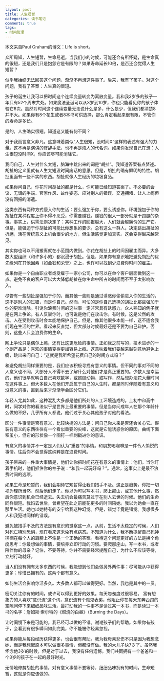 ```yaml
---
layout: post
title: 人生短暂
categories: 读书笔记
comments: true
tags:
- 时间管理
---
```


本文来自Paul Graham的博文：Life is short。

众所周知，人生短暂，生命易逝。当我们小的时候，可能还会有所怀疑，是生命真的很短，还是我们只是抱怨它是有限的？如果寿命延长10倍，是否还会觉得人生短暂？

似乎我始终无法回答这个问题，渐渐不再想这件事了。后来，我有了孩子。对这个问题，我有了答案：人生真的很短。

孩子的诞生让我可以把时间这个连续变量转变为离散变量。我和我2岁多的孩子一年只有52个周末共处。如果魔法圣诞可以从3岁到10岁，你也只能看见你的孩子体验它8次。虽然对时间这个连续变量无法说什么是多，什么是少，但我们都清楚8并不大。如果你有8个花生或者8本书可供选择，那么肯定看起来很有限，不管你的寿命是多长。

是的，人生确实很短。知道这又能有何不同？

对于我而言意义非凡。这意味着类似“人生很短，没时间X”这样的表述有强大的力量。这不再是演讲的修辞手法，也不再是烦人的代名词。如果你发现自己在想：人生很短没时间X，你应该尽可能消除它。

我问自己，人生对什么太短，脑海中跳出来的词是“胡扯”。我知道答案有点赘述。胡扯的定义里就有人生太短没时间废话的意思。但是，胡扯的确有鲜明的特性。胡扯里面有一些不实的东西。胡扯就像人生经历的垃圾食品。

如果你问自己，你花时间胡扯的都是什么，你可能已经知道答案了。不必要的会议、无谓的争端、官僚作风、故作姿态、应对别人的错误、交通拥堵、让人上瘾但没有回报的消遣。

这类东西有两种方式侵入你的生活：要么强加于你，要么诱惑你。环境强加于你的胡扯在某种程度上你不得不忍受，你需要赚钱。赚钱的很大一部分就是干跑腿的杂事。事实上，供需法则决定了：某种工作的回报越大，人们就会越廉价的生产它。但是，能强迫于你胡扯的可能比你想象的要少。总有这么一群人，决定跳出胡扯的折磨，活在传统意义上机会很少的地方，但生活感觉更加真实。这会变得越来越常见。

其实你也可以不用搬离就在小范围内做到。你花在胡扯上的时间因雇主而异。大多数大型组织（和许多小的）都沉浸于胡扯。但是，如果你有意识地把避免胡扯的优先级列在其他因素（如金钱和荣誉）之上，也许可以找到少浪费你时间的雇主。

如果你是一个自由职业者或受雇于一家小公司，你可以在单个客户层面做到这一点。避免不良的客户可以大大降低胡扯在你生命中所占的时间而不至于太影响收入。

尽管有一些胡扯是强加于你的，而其他一些则是通过诱惑你偷偷进入你的生活的，这不是别人的过错，而是你自己。然而，可怕的是你自己选择的胡扯比那些强加于你的更难消除。引诱你浪费时间的这些事一定非常具有诱惑力。众人熟知的例子就是在网上争论。有人反驳你时，也可说是他们在攻击你。有时候，这是公然的攻击。人在受到攻击时会本能地保护自己。但是，像其他很多本能一样，这不适合我们现在生活的世界。看起来反直觉，但大部分时候最好还是不要为自己辩护。否则，这些人只会浪费你的生命。

网上争论只是偶尔上瘾，还有比这更危险的事情。正如我之前写的，技术进步的一个副产品是：喜欢的事情变得更加容易上瘾。这意味着我们要越来越刻意地避免上瘾，跳出来问自己：“这就是我所希望花费自己的时间方式吗？”

和避免胡扯同样重要的是，我们应该积极寻找有意义的事情。但不同的事对不同的人意义也不同，大部分人不得不去了解什么对他们才是真正重要的。少数人是幸运的，他们很早就明白自己喜欢数学，或照顾动物，或写作，然后想办法花大量时间在这件事上。但大多数人在他们开启属于自己的人生时，都是同时伴随着有意义和没意义的事，直到后来才渐渐学会区分它们。

年轻人尤其如此，这种混乱大多都是他们所处的人工环境造成的。上初中和高中时，同学对你的看法似乎是世界上最重要的事情。但是当你问成年人在那个年龄什么做的不好，几乎所有人都说，他们过于关心其他孩子对他的看法。

区分一件事情是否有意义，比较快捷的方法是：问自己你未来是否还会关心它。假装有意义的东西往往有一个看似重要的尖峰，这就是它能诱惑你的原因。曲线下面积虽小，但它的形状像一个图钉一样刺戳进你的意识。

有意义的事情并不一定是人们认为“重要”的事情。和朋友喝咖啡是一件令人愉悦的事情。往后你不会觉得这纯粹是在浪费时间。

孩子带来的一件重大事情是，他们让你把时间花在有意义的事情上：他们。当你盯着手机时，他们抓住你的袖子说：“和我一起玩好吗？”。通常，这事实上是最不浪费时间的选项。

如果生命是短暂的，我们会期待它短暂得让我们措手不及。这正是趋势。你把一切视为理所当然，然后他们走了。你以为可以写本书，爬上那山，或其他什么事，然后你意识到机会已经逝去。失去机会最痛苦莫过于在别人去世的时候。他们的生命同样很短。我妈去世后，曾希望在此之前能花更多的时间陪她。我以为她会一直在那里生活。她也以她特有的安宁给我这种幻觉。但是，错觉毕竟是错觉。我想很多人和我犯过同样的错误。

避免被措手不及的方法是有意识的觉察这一点。从前，生活不太稳定的时候，人们对死亡特别恐惧，现在看来这未免有点病态。不知道为什么，我不断提醒自己死神徘徊在每个人的肩膀上不像是一个正确的答案。看待这个问题更好的方法是换个角度思考：你最想做的事情，要培养立即行动的习惯。要爬那座山，写一本书，或者陪伴你的母亲？记住，不要等待。你并不需要经常提醒自己，为什么不应该等待，立刻行动就好。

当人们没有拥有太多东西的时候，我能想到他们会做另外两件事：尽可能从中获得更多；珍惜已拥有的。这两个都有意义。

如何生活会影响你活多久。大多数人都可以做得更好。当然，我也是其中的一员。

密切关注你有的时间，或许可以得到更好的效果。每天匆匆度过很容易。 富有想象力的人喜欢“意识流”这个词，意识流有个魔鬼表弟，他阻止你在每天东奔西跑的空隙间停下来细细品味生活。最打动我的一件事不是读过某一本书，而是读过一本书的名字：詹姆斯·索尔特的《燃烧的白昼》（Burning the Days）。

让时间慢下来是可能的。我已经可以做的不错。谢谢孩子们的帮助。如果你有孩子，会看到有很多瞬间如此完美，你不能被你轻易忽视。

如果你能从每段经历获得更多，也会很有帮助。我为我母亲悲伤不只是因为我想念她，而是我想起原本可以做很多事情，但都没有做。我的大儿子快7岁了。虽然我怀念他3岁的时候，但是对于过去，我没有任何遗憾。我们共同拥有一个爸爸和一个3岁的孩子在一起的最好时光。

无情地修剪胡扯的事情，对有意义事情不要等待，细细品味拥有的时间。生命短暂，这就是你应该做的。
